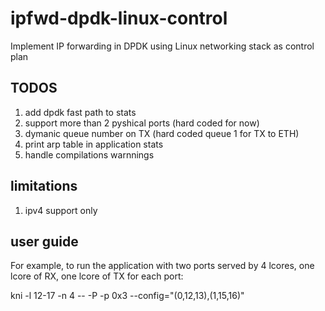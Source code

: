 # ipfwd-dpdk-linux-control
Implement IP forwarding in DPDK using Linux networking stack as control plan 

TODOS
-----
1. add dpdk fast path to stats
2. support more than 2 pyshical ports (hard coded for now)
3. dymanic queue number on TX (hard coded queue 1 for TX to ETH)
4. print arp table in application stats
5. handle compilations warnnings


limitations
------------
1. ipv4 support only


user guide
-----------
For example, to run the application with two ports served by 4 lcores, one lcore of RX, one lcore of TX for each port:

kni -l 12-17 -n 4  -- -P -p 0x3 --config="(0,12,13),(1,15,16)"

